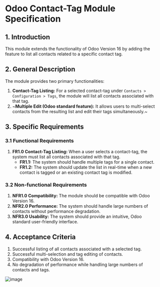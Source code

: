 # Odoo Contact-Tag Module Specification

## 1. Introduction

This module extends the functionality of Odoo Version 16 by adding the feature to list all contacts related to a specific contact tag.

## 2. General Description

The module provides two primary functionalities:

1. **Contact-Tag Listing:** For a selected contact-tag under `Contacts > Configuration > Tags`, the module will list all contacts associated with that tag.
2. ~**Multiple Edit (Odoo standard feature):** It allows users to multi-select contacts from the resulting list and edit their tags simultaneously.~

## 3. Specific Requirements

### 3.1 Functional Requirements

1. **FR1.0 Contact-Tag Listing:** When a user selects a contact-tag, the system must list all contacts associated with that tag.
    - **FR1.1:** The system should handle multiple tags for a single contact.
    - **FR1.2:** The system should update the list in real-time when a new contact is tagged or an existing contact tag is modified.

### 3.2 Non-functional Requirements

1. **NFR1.0 Compatibility:** The module should be compatible with Odoo Version 16.
2. **NFR2.0 Performance:** The system should handle large numbers of contacts without performance degradation.
3. **NFR3.0 Usability:** The system should provide an intuitive, Odoo standard user-friendly interface.

## 4. Acceptance Criteria

1. Successful listing of all contacts associated with a selected tag.
2. Successful multi-selection and tag editing of contacts.
3. Compatibility with Odoo Version 16.
4. No degradation of performance while handling large numbers of contacts and tags.

![image](https://github.com/euroblaze/contact_tags_manager/assets/7826363/ebaef461-1018-48ed-906b-54df91a5db82)
